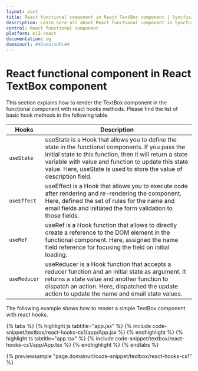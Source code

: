 ```yaml
---
layout: post
title: React functional component in React TextBox component | Syncfusion
description: Learn here all about React functional component in Syncfusion React TextBox component of Syncfusion Essential JS 2 and more.
control: React functional component 
platform: ej2-react
documentation: ug
domainurl: ##DomainURL##
---
```


# React functional component in React TextBox component

This section explains how to render the TextBox component in the functional component with react hooks methods. Please find the list of basic hook methods in the following table.

| Hooks | Description |
| ------------- | ------------- |
| `useState` | useState is a Hook that allows you to define the state in the functional components. If you pass the initial state to this function, then it will return a state variable with value and function to update this state value. Here, useState is used to store the value of description field. |
| `useEffect` | useEffect is a Hook that allows you to execute code after rendering and re-rendering the component. Here, defined the set of rules for the name and email fields and initiated the form validation to those fields. |
| `useRef` | useRef is a Hook function that allows to directly create a reference to the DOM element in the functional component. Here, assigned the name field reference for focusing the field on initial loading. |
| `useReducer` | useReducer is a Hook function that accepts a reducer function and an initial state as argument. It returns a state value and another function to dispatch an action. Here, dispatched the update action to update the name and email state values. |

The following example shows how to render a simple TextBox component with react hooks.

{% tabs %}
{% highlight js tabtitle="app.jsx" %}
{% include code-snippet/textbox/react-hooks-cs1/app/App.jsx %}
{% endhighlight %}
{% highlight ts tabtitle="app.tsx" %}
{% include code-snippet/textbox/react-hooks-cs1/app/App.tsx %}
{% endhighlight %}
{% endtabs %}

 {% previewsample "page.domainurl/code-snippet/textbox/react-hooks-cs1" %}